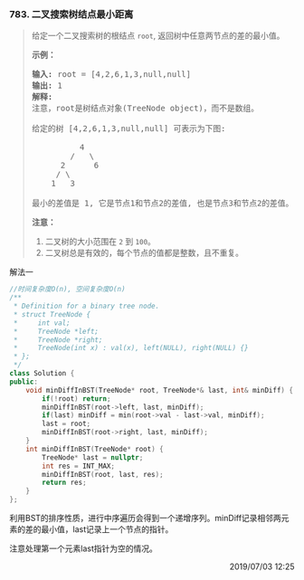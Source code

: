 ### 783. 二叉搜索树结点最小距离

> <div class="content__2ebE"><p>给定一个二叉搜索树的根结点&nbsp;<code>root</code>, 返回树中任意两节点的差的最小值。</p>
> 
> <p><strong>示例：</strong></p>
> 
> <pre><strong>输入:</strong> root = [4,2,6,1,3,null,null]
> <strong>输出:</strong> 1
> <strong>解释:</strong>
> 注意，root是树结点对象(TreeNode object)，而不是数组。
> 
> 给定的树 [4,2,6,1,3,null,null] 可表示为下图:
> 
>           4
>         /   \
>       2      6
>      / \    
>     1   3  
> 
> 最小的差值是 1, 它是节点1和节点2的差值, 也是节点3和节点2的差值。</pre>
> 
> <p><strong>注意：</strong></p>
> 
> <ol>
> 	<li>二叉树的大小范围在 <code>2</code> 到&nbsp;<code>100</code>。</li>
> 	<li>二叉树总是有效的，每个节点的值都是整数，且不重复。</li>
> </ol>
> </div>

解法一
```cpp
//时间复杂度O(n), 空间复杂度O(n)
/**
 * Definition for a binary tree node.
 * struct TreeNode {
 *     int val;
 *     TreeNode *left;
 *     TreeNode *right;
 *     TreeNode(int x) : val(x), left(NULL), right(NULL) {}
 * };
 */
class Solution {
public:
    void minDiffInBST(TreeNode* root, TreeNode*& last, int& minDiff) {
        if(!root) return;
        minDiffInBST(root->left, last, minDiff);
        if(last) minDiff = min(root->val - last->val, minDiff);
        last = root;
        minDiffInBST(root->right, last, minDiff);
    }
    int minDiffInBST(TreeNode* root) {
        TreeNode* last = nullptr;
        int res = INT_MAX;
        minDiffInBST(root, last, res);
        return res;
    }
};
```

利用BST的排序性质，进行中序遍历会得到一个递增序列。minDiff记录相邻两元素的差的最小值，last记录上一个节点的指针。

注意处理第一个元素last指针为空的情况。

<div style="text-align: right"> 2019/07/03 12:25 </div>